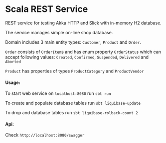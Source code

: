 # Scala REST Service

REST service for testing Akka HTTP and Slick
with in-memory H2 database.

The service manages simple on-line shop database.

Domain includes 3 main entity types: `Customer`, `Product` and `Order`.

`Order` consists of `OrderItem`s and has enum property `OrderStatus` 
which can accept following values: `Created`, `Confirmed`, `Suspended`,
`Delivered` and `Aborted`

`Product` has properties of types `ProductCategory` and `ProductVendor`
 
#### Usage:
To start web service on `localhost:8080` run `sbt run`

To create and populate database tables run `sbt liquibase-update`

To drop and database tables run `sbt liquibase-rolback-count 2`

#### Api:
Check `http://localhost:8080/swagger`